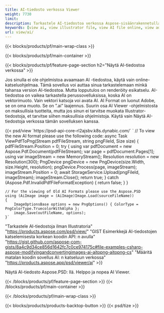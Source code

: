 ```yaml
---
title: AI-tiedosto verkossa Viewer
weight: 7730
limit: 
description: Tarkastele AI-tiedostoa verkossa Aspose-sisäänrakennetulla sovelluksella
keywords: [view ai, view illustrator file, view AI file online, view adobe illustrator, ai file preview, ai format view]
url: view/ai/
---
```


{{< blocks/products/pf/main-wrap-class >}}


{{< blocks/products/pf/main-container >}}

{{< blocks/products/pf/feature-page-section h2="Näytä AI-tiedostoa verkossa" >}}
<p>Jos sinulla ei ole ohjelmistoa avaamaan AI -tiedostoa, käytä vain online-katseluohjelmaa. Tämä sovellus voi auttaa sinua tarkastelemaan minkä tahansa version AI-tiedostoa. Mutta lopputulos on renderöity esikatselu. AI-tiedostoa on vaikea tarkastella perussovelluksissa, koska AI on vektorimuoto. Vain vektori katsoja voi avata AI. AI Format on luonut Adobe, se on oma muoto. Se on ”.ai” laajennus. Suurin osa AI Viewer -ohjelmistosta on maksullisia tuotteita, mutta jos sinun ei tarvitse muokata Illustrator-tiedostoja, et tarvitse siihen maksullisia ohjelmistoja. Käytä vain Näytä AI-tiedostoja verkossa tämän sovelluksen kanssa.</p>
{{< psd/view `https://psd-api-core-rl2ajsbv.k8s.dynabic.com/` 
`	// To view the new AI format please use the following code:
	async Task<bool> ViewPdfToPng(Stream pdfFileStream, string pngFileId, Size size)
	{
		pdfFileStream.Position = 0;
		try
		{
			using var pdfDocument = new Aspose.Pdf.Document(pdfFileStream);
			var page = pdfDocument.Pages[1];
			using var imageStream = new MemoryStream();
			Resolution resolution = new Resolution(300);
			PngDevice pngDevice = new PngDevice(size.Width, size.Height, resolution);
			pngDevice.Process(page, imageStream);
			imageStream.Position = 0;
			await StorageService.Upload(pngFileId, imageStream);
			imageStream.Close();
			return true;
		}
		catch (Aspose.Pdf.InvalidPdfFileFormatException)
		{
			return false;
		}
	}
	
	// For the viewing of Old AI Formats please use the Aspose.PSD
	using (AiImage image = (AiImage)Image.Load(sourceFileName))
	{
		ImageOptionsBase options = new PngOptions() { ColorType = PngColorType.TruecolorWithAlpha };
		image.Save(outFileName, options);
	}` 
"Tarkastele AI-tiedostoja ilman Illustratoria" "https://products.aspose.com/psd/view/" 
"GIST Esimerkkejä AI-tiedostojen katselemisesta korkean koodin API: n avulla" "https://gist.github.com/aspose-com-gists/8a4c9d34ce856d1642fc7c0ce974175c#file-examples-csharp-aspose-modifyingandconvertingimages-ai-aitopng-aitopng-cs" 
"Määritä matalan koodin sovellus AI: n katseluun verkossa" "https://products.aspose.app/psd/viewer/ai" >}}
<p>Näytä AI-tiedosto Aspose.PSD: llä. Helppo ja nopea AI Viewer.</p>
{{< /blocks/products/pf/feature-page-section >}}
{{< /blocks/products/pf/main-container >}}


{{< /blocks/products/pf/main-wrap-class >}}

{{< blocks/products/products-backtop-button >}}
{{< psd/tize >}}
